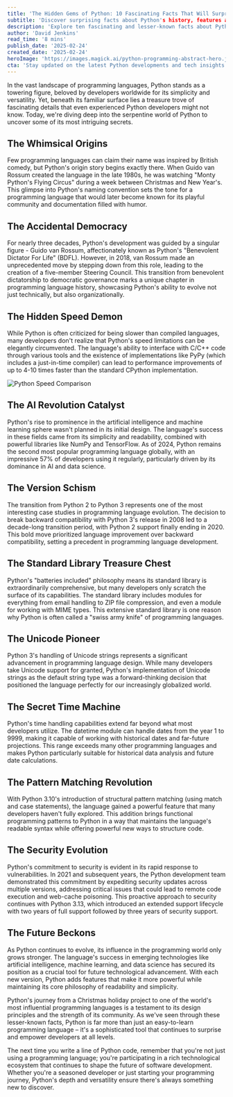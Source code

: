 ```yaml
---
title: 'The Hidden Gems of Python: 10 Fascinating Facts That Will Surprise Even Seasoned Developers'
subtitle: 'Discover surprising facts about Python's history, features and future'
description: 'Explore ten fascinating and lesser-known facts about Python, from its whimsical naming origins to its revolutionary impact on AI and machine learning. Discover how this versatile programming language continues to evolve and shape the future of software development.'
author: 'David Jenkins'
read_time: '8 mins'
publish_date: '2025-02-24'
created_date: '2025-02-24'
heroImage: 'https://images.magick.ai/python-programming-abstract-hero.jpg'
cta: 'Stay updated on the latest Python developments and tech insights! Follow us on LinkedIn for regular updates on programming trends, best practices, and industry news.'
---
```


In the vast landscape of programming languages, Python stands as a towering figure, beloved by developers worldwide for its simplicity and versatility. Yet, beneath its familiar surface lies a treasure trove of fascinating details that even experienced Python developers might not know. Today, we're diving deep into the serpentine world of Python to uncover some of its most intriguing secrets.

## The Whimsical Origins

Few programming languages can claim their name was inspired by British comedy, but Python's origin story begins exactly there. When Guido van Rossum created the language in the late 1980s, he was watching "Monty Python's Flying Circus" during a week between Christmas and New Year's. This glimpse into Python's naming convention sets the tone for a programming language that would later become known for its playful community and documentation filled with humor.

## The Accidental Democracy

For nearly three decades, Python's development was guided by a singular figure - Guido van Rossum, affectionately known as Python's "Benevolent Dictator For Life" (BDFL). However, in 2018, van Rossum made an unprecedented move by stepping down from this role, leading to the creation of a five-member Steering Council. This transition from benevolent dictatorship to democratic governance marks a unique chapter in programming language history, showcasing Python's ability to evolve not just technically, but also organizationally.

## The Hidden Speed Demon

While Python is often criticized for being slower than compiled languages, many developers don't realize that Python's speed limitations can be elegantly circumvented. The language's ability to interface with C/C++ code through various tools and the existence of implementations like PyPy (which includes a just-in-time compiler) can lead to performance improvements of up to 4-10 times faster than the standard CPython implementation.

![Python Speed Comparison](https://images.magick.ai/python-speed-comparison.jpg)

## The AI Revolution Catalyst

Python's rise to prominence in the artificial intelligence and machine learning sphere wasn't planned in its initial design. The language's success in these fields came from its simplicity and readability, combined with powerful libraries like NumPy and TensorFlow. As of 2024, Python remains the second most popular programming language globally, with an impressive 57% of developers using it regularly, particularly driven by its dominance in AI and data science.

## The Version Schism

The transition from Python 2 to Python 3 represents one of the most interesting case studies in programming language evolution. The decision to break backward compatibility with Python 3's release in 2008 led to a decade-long transition period, with Python 2 support finally ending in 2020. This bold move prioritized language improvement over backward compatibility, setting a precedent in programming language development.

## The Standard Library Treasure Chest

Python's "batteries included" philosophy means its standard library is extraordinarily comprehensive, but many developers only scratch the surface of its capabilities. The standard library includes modules for everything from email handling to ZIP file compression, and even a module for working with MIME types. This extensive standard library is one reason why Python is often called a "swiss army knife" of programming languages.

## The Unicode Pioneer

Python 3's handling of Unicode strings represents a significant advancement in programming language design. While many developers take Unicode support for granted, Python's implementation of Unicode strings as the default string type was a forward-thinking decision that positioned the language perfectly for our increasingly globalized world.

## The Secret Time Machine

Python's time handling capabilities extend far beyond what most developers utilize. The datetime module can handle dates from the year 1 to 9999, making it capable of working with historical dates and far-future projections. This range exceeds many other programming languages and makes Python particularly suitable for historical data analysis and future date calculations.

## The Pattern Matching Revolution

With Python 3.10's introduction of structural pattern matching (using match and case statements), the language gained a powerful feature that many developers haven't fully explored. This addition brings functional programming patterns to Python in a way that maintains the language's readable syntax while offering powerful new ways to structure code.

## The Security Evolution

Python's commitment to security is evident in its rapid response to vulnerabilities. In 2021 and subsequent years, the Python development team demonstrated this commitment by expediting security updates across multiple versions, addressing critical issues that could lead to remote code execution and web-cache poisoning. This proactive approach to security continues with Python 3.13, which introduced an extended support lifecycle with two years of full support followed by three years of security support.

## The Future Beckons

As Python continues to evolve, its influence in the programming world only grows stronger. The language's success in emerging technologies like artificial intelligence, machine learning, and data science has secured its position as a crucial tool for future technological advancement. With each new version, Python adds features that make it more powerful while maintaining its core philosophy of readability and simplicity.

Python's journey from a Christmas holiday project to one of the world's most influential programming languages is a testament to its design principles and the strength of its community. As we've seen through these lesser-known facts, Python is far more than just an easy-to-learn programming language – it's a sophisticated tool that continues to surprise and empower developers at all levels.

The next time you write a line of Python code, remember that you're not just using a programming language; you're participating in a rich technological ecosystem that continues to shape the future of software development. Whether you're a seasoned developer or just starting your programming journey, Python's depth and versatility ensure there's always something new to discover.